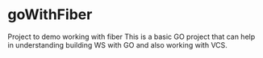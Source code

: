 # goWithFiber
Project to demo working with fiber
This is a basic GO project that can help in understanding building WS with GO and also working with VCS.

